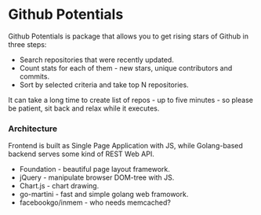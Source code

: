 # Github Potentials

Github Potentials is package that allows you to get rising stars of Github in three steps:
  - Search repositories that were recently updated.
  - Count stats for each of them - new stars, unique contributors and commits.
  - Sort by selected criteria and take top N repositories.

It can take a long time to create list of repos - up to five minutes - so please be patient, sit back and relax while it executes.

### Architecture

Frontend is built as Single Page Application with JS, while Golang-based backend serves some kind of REST Web API.

* Foundation - beautiful page layout framework.
* jQuery - manipulate browser DOM-tree with JS.
* Chart.js - chart drawing.
* go-martini - fast and simple golang web framowork.
* facebookgo/inmem - who needs memcached?